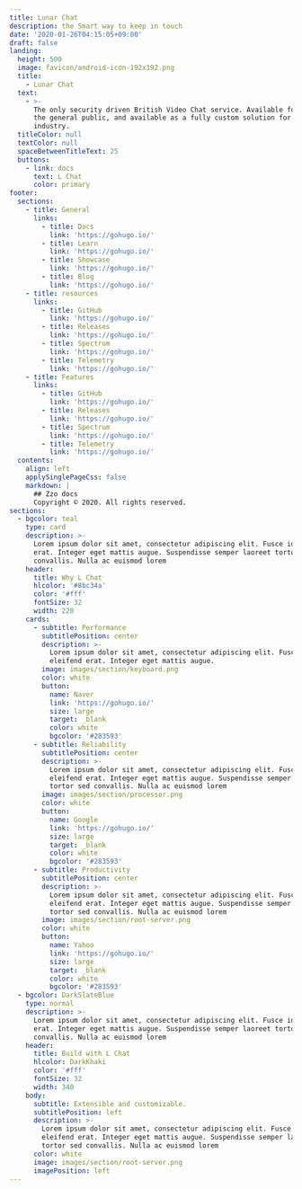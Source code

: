 ```yaml
---
title: Lunar Chat
description: the Smart way to keep in touch
date: '2020-01-26T04:15:05+09:00'
draft: false
landing:
  height: 500
  image: favicon/android-icon-192x192.png
  title:
    - Lunar Chat
  text:
    - >-
      The only security driven British Video Chat service. Available for free to
      the general public, and available as a fully custom solution for
      industry. 
  titleColor: null
  textColor: null
  spaceBetweenTitleText: 25
  buttons:
    - link: docs
      text: L Chat
      color: primary
footer:
  sections:
    - title: General
      links:
        - title: Docs
          link: 'https://gohugo.io/'
        - title: Learn
          link: 'https://gohugo.io/'
        - title: Showcase
          link: 'https://gohugo.io/'
        - title: Blog
          link: 'https://gohugo.io/'
    - title: resources
      links:
        - title: GitHub
          link: 'https://gohugo.io/'
        - title: Releases
          link: 'https://gohugo.io/'
        - title: Spectrum
          link: 'https://gohugo.io/'
        - title: Telemetry
          link: 'https://gohugo.io/'
    - title: Features
      links:
        - title: GitHub
          link: 'https://gohugo.io/'
        - title: Releases
          link: 'https://gohugo.io/'
        - title: Spectrum
          link: 'https://gohugo.io/'
        - title: Telemetry
          link: 'https://gohugo.io/'
  contents:
    align: left
    applySinglePageCss: false
    markdown: |
      ## Zzo docs
      Copyright © 2020. All rights reserved.
sections:
  - bgcolor: teal
    type: card
    description: >-
      Lorem ipsum dolor sit amet, consectetur adipiscing elit. Fusce id eleifend
      erat. Integer eget mattis augue. Suspendisse semper laoreet tortor sed
      convallis. Nulla ac euismod lorem
    header:
      title: Why L Chat
      hlcolor: '#8bc34a'
      color: '#fff'
      fontSize: 32
      width: 220
    cards:
      - subtitle: Performance
        subtitlePosition: center
        description: >-
          Lorem ipsum dolor sit amet, consectetur adipiscing elit. Fusce id
          eleifend erat. Integer eget mattis augue.
        image: images/section/keyboard.png
        color: white
        button:
          name: Naver
          link: 'https://gohugo.io/'
          size: large
          target: _blank
          color: white
          bgcolor: '#283593'
      - subtitle: Reliability
        subtitlePosition: center
        description: >-
          Lorem ipsum dolor sit amet, consectetur adipiscing elit. Fusce id
          eleifend erat. Integer eget mattis augue. Suspendisse semper laoreet
          tortor sed convallis. Nulla ac euismod lorem
        image: images/section/processor.png
        color: white
        button:
          name: Google
          link: 'https://gohugo.io/'
          size: large
          target: _blank
          color: white
          bgcolor: '#283593'
      - subtitle: Productivity
        subtitlePosition: center
        description: >-
          Lorem ipsum dolor sit amet, consectetur adipiscing elit. Fusce id
          eleifend erat. Integer eget mattis augue. Suspendisse semper laoreet
          tortor sed convallis. Nulla ac euismod lorem
        image: images/section/root-server.png
        color: white
        button:
          name: Yahoo
          link: 'https://gohugo.io/'
          size: large
          target: _blank
          color: white
          bgcolor: '#283593'
  - bgcolor: DarkSlateBlue
    type: normal
    description: >-
      Lorem ipsum dolor sit amet, consectetur adipiscing elit. Fusce id eleifend
      erat. Integer eget mattis augue. Suspendisse semper laoreet tortor sed
      convallis. Nulla ac euismod lorem
    header:
      title: Build with L Chat
      hlcolor: DarkKhaki
      color: '#fff'
      fontSize: 32
      width: 340
    body:
      subtitle: Extensible and customizable.
      subtitlePosition: left
      description: >-
        Lorem ipsum dolor sit amet, consectetur adipiscing elit. Fusce id
        eleifend erat. Integer eget mattis augue. Suspendisse semper laoreet
        tortor sed convallis. Nulla ac euismod lorem
      color: white
      image: images/section/root-server.png
      imagePosition: left
---
```

